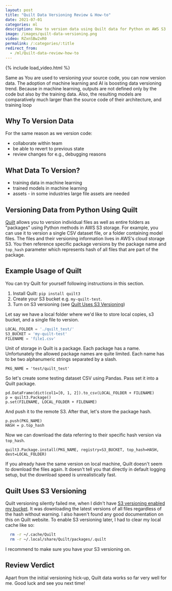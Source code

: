 ```yaml
---
layout: post
title: "Quilt Data Versioning Review & How-to"
date: 2021-07-01
categories: ml
description: How to version data using Quilt data for Python on AWS S3 for machine learning.
image: /images/quilt-data-versioning.png
video: RZxnSBw2xR0
permalink: /:categories/:title
redirect_from:
  - /ml/Quilt-data-review-how-to
---
```


{% include load_video.html %}

Same as You are used to versioning your source code, you can now version data.
The adoption of machine learning and AI is boosting data versioning trend.
Because in machine learning, outputs are not defined only by the code but also by the training data.
Also, the resulting models are comparatively much larger than the source code of their architecture, and training loop


## Why To Version Data
For the same reason as we version code:
- collaborate within team
- be able to revert to previous state
- review changes for e.g., debugging reasons

## What Data To Version?
- training data in machine learning
- trained models in machine learning
- assets - in some industries large file assets are needed


## Versioning Data from Python Using Quilt
[Quilt](https://quiltdata.com/) allows you to version individual files as well as entire folders as "packages" using Python methods in AWS S3 storage.
For example, you can use it to version a single CSV dataset file, or a folder containing model files.
The files and their versioning information lives in AWS's cloud storage S3.
You then reference specific package versions by the package name and `top_hash` parameter which represents hash of all files that are part of the package.


## Example Usage of Quilt
You can try Quilt for yourself following instructions in this section.

1. Install Quilt: ``` pip install quilt3 ```
2. Create your S3 bucket e.g. `my-quilt-test`.
3. Turn on S3 versioning (see [Quilt Uses S3 Versioning](#quilt-uses-s3-versioning))

Let say we have a local folder where we'd like to store local copies, s3 bucket, and a single file to version.
```python
LOCAL_FOLDER = './quilt_test/'
S3_BUCKET = 'my-quilt-test'
FILENAME = 'file1.csv'
```

Unit of storage in Quilt is a package.
Each package has a name.
Unfortunately the allowed package names are quite limited.
Each name has to be two alphanumeric strings separated by a slash.

```
PKG_NAME = 'test/quilt_test'
```
So let's create some testing dataset CSV using Pandas.
Pass set it into a Quilt package.
```
pd.DataFrame(dict(col1=[0, 1, 2]).to_csv(LOCAL_FOLDER + FILENAME)
p = quilt3.Package()
p.set(FILENAME, LOCAL_FOLDER + FILENAME)
```

And push it to the remote S3. After that, let's store the package hash.

```
p.push(PKG_NAME)
HASH = p.top_hash
```

Now we can download the data referring to their specific hash version via `top_hash`.

```
quilt3.Package.install(PKG_NAME, registry=S3_BUCKET, top_hash=HASH, dest=LOCAL_FOLDER)
```

If you already have the same version on local machine,
Quilt doesn't seem to download the files again.
It doesn't tell you that directly in default logging setup,
but the download speed is unrealistically fast.


## Quilt Uses S3 Versioning

Quilt versioning silently failed me, when I didn't have [S3 versioning enabled my bucket](https://docs.aws.amazon.com/AmazonS3/latest/userguide/Versioning.html).
It was downloading the latest versions of all files regardless of the hash without warning.
I also haven't found any good documentation on this on Quilt website.
To enable S3 versioning later, I had to clear my local cache like so:

```bash
  rm -r ~/.cache/Quilt
  rm -r ~/.local/share/Quilt/packages/.quilt 
```

I recommend to make sure you have your S3 versioning on.

## Review Verdict

Apart from the initial versioning hick-up, Quilt data works so far very well for me.
Good luck and see you next time!